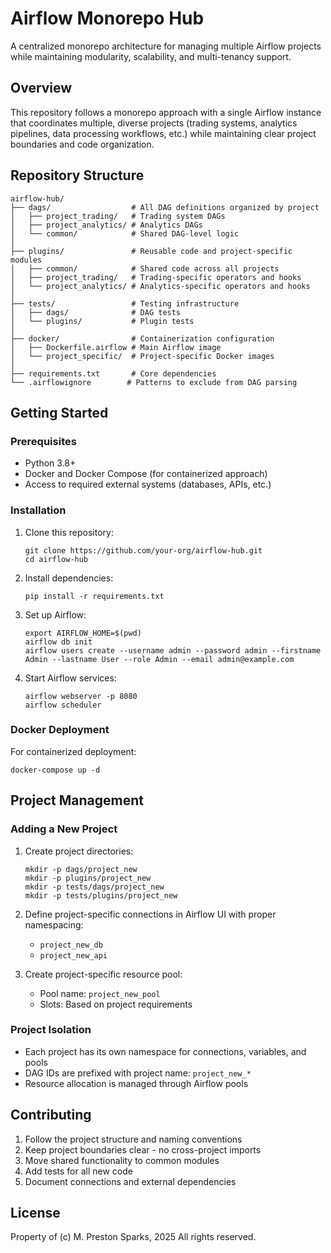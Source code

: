 # Airflow Monorepo Hub

A centralized monorepo architecture for managing multiple Airflow projects while maintaining modularity, scalability, and multi-tenancy support.

## Overview

This repository follows a monorepo approach with a single Airflow instance that coordinates multiple, diverse projects (trading systems, analytics pipelines, data processing workflows, etc.) while maintaining clear project boundaries and code organization.

## Repository Structure

```
airflow-hub/
├── dags/                  # All DAG definitions organized by project
│   ├── project_trading/   # Trading system DAGs
│   ├── project_analytics/ # Analytics DAGs
│   └── common/            # Shared DAG-level logic
│
├── plugins/               # Reusable code and project-specific modules
│   ├── common/            # Shared code across all projects
│   ├── project_trading/   # Trading-specific operators and hooks
│   └── project_analytics/ # Analytics-specific operators and hooks
│
├── tests/                 # Testing infrastructure
│   ├── dags/              # DAG tests
│   └── plugins/           # Plugin tests
│
├── docker/                # Containerization configuration
│   ├── Dockerfile.airflow # Main Airflow image
│   └── project_specific/  # Project-specific Docker images
│
├── requirements.txt       # Core dependencies
└── .airflowignore        # Patterns to exclude from DAG parsing
```

## Getting Started

### Prerequisites

- Python 3.8+
- Docker and Docker Compose (for containerized approach)
- Access to required external systems (databases, APIs, etc.)

### Installation

1. Clone this repository:
   ```
   git clone https://github.com/your-org/airflow-hub.git
   cd airflow-hub
   ```

2. Install dependencies:
   ```
   pip install -r requirements.txt
   ```

3. Set up Airflow:
   ```
   export AIRFLOW_HOME=$(pwd)
   airflow db init
   airflow users create --username admin --password admin --firstname Admin --lastname User --role Admin --email admin@example.com
   ```

4. Start Airflow services:
   ```
   airflow webserver -p 8080
   airflow scheduler
   ```

### Docker Deployment

For containerized deployment:

```
docker-compose up -d
```

## Project Management

### Adding a New Project

1. Create project directories:
   ```
   mkdir -p dags/project_new
   mkdir -p plugins/project_new
   mkdir -p tests/dags/project_new
   mkdir -p tests/plugins/project_new
   ```

2. Define project-specific connections in Airflow UI with proper namespacing:
   - `project_new_db`
   - `project_new_api`

3. Create project-specific resource pool:
   - Pool name: `project_new_pool`
   - Slots: Based on project requirements

### Project Isolation

- Each project has its own namespace for connections, variables, and pools
- DAG IDs are prefixed with project name: `project_new_*`
- Resource allocation is managed through Airflow pools

## Contributing

1. Follow the project structure and naming conventions
2. Keep project boundaries clear - no cross-project imports
3. Move shared functionality to common modules
4. Add tests for all new code
5. Document connections and external dependencies

## License
Property of
(c) M. Preston Sparks, 2025 
All rights reserved. 
